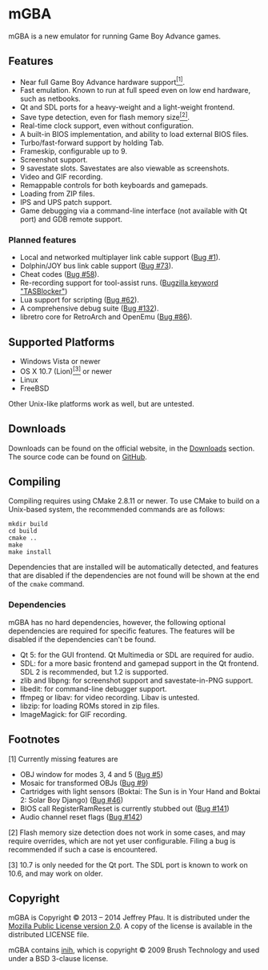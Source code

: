 mGBA
====

mGBA is a new emulator for running Game Boy Advance games.

Features
--------

- Near full Game Boy Advance hardware support[<sup>[1]</sup>](#missing).
- Fast emulation. Known to run at full speed even on low end hardware, such as netbooks.
- Qt and SDL ports for a heavy-weight and a light-weight frontend.
- Save type detection, even for flash memory size[<sup>[2]</sup>](#flashdetect).
- Real-time clock support, even without configuration.
- A built-in BIOS implementation, and ability to load external BIOS files.
- Turbo/fast-forward support by holding Tab.
- Frameskip, configurable up to 9.
- Screenshot support.
- 9 savestate slots. Savestates are also viewable as screenshots.
- Video and GIF recording.
- Remappable controls for both keyboards and gamepads.
- Loading from ZIP files.
- IPS and UPS patch support.
- Game debugging via a command-line interface (not available with Qt port) and GDB remote support.

### Planned features

- Local and networked multiplayer link cable support ([Bug #1](https://endrift.com/mgba/bugs/show_bug.cgi?id=1)).
- Dolphin/JOY bus link cable support ([Bug #73](https://endrift.com/mgba/bugs/show_bug.cgi?id=73)).
- Cheat codes ([Bug #58](https://endrift.com/mgba/bugs/show_bug.cgi?id=58)).
- Re-recording support for tool-assist runs. ([Bugzilla keyword "TASBlocker"](https://endrift.com/mgba/bugs/buglist.cgi?quicksearch=TASBlocker))
- Lua support for scripting ([Bug #62](https://endrift.com/mgba/bugs/show_bug.cgi?id=62)).
- A comprehensive debug suite ([Bug #132](https://endrift.com/mgba/bugs/show_bug.cgi?id=132)).
- libretro core for RetroArch and OpenEmu ([Bug #86](https://endrift.com/mgba/bugs/show_bug.cgi?id=86)).


Supported Platforms
-------------------

- Windows Vista or newer
- OS X 10.7 (Lion)[<sup>[3]</sup>](#osxver) or newer
- Linux
- FreeBSD

Other Unix-like platforms work as well, but are untested.

Downloads
---------

Downloads can be found on the official website, in the [Downloads][downloads] section. The source code can be found on [GitHub][source].

Compiling
---------

Compiling requires using CMake 2.8.11 or newer. To use CMake to build on a Unix-based system, the recommended commands are as follows:

	mkdir build
	cd build
	cmake ..
	make
	make install

Dependencies that are installed will be automatically detected, and features that are disabled if the dependencies are not found will be shown at the end of the `cmake` command.

### Dependencies

mGBA has no hard dependencies, however, the following optional dependencies are required for specific features. The features will be disabled if the dependencies can't be found.

- Qt 5: for the GUI frontend. Qt Multimedia or SDL are required for audio.
- SDL: for a more basic frontend and gamepad support in the Qt frontend. SDL 2 is recommended, but 1.2 is supported.
- zlib and libpng: for screenshot support and savestate-in-PNG support.
- libedit: for command-line debugger support.
- ffmpeg or libav: for video recording. Libav is untested.
- libzip: for loading ROMs stored in zip files.
- ImageMagick: for GIF recording.

Footnotes
---------

<a name="missing">[1]</a> Currently missing features are

- OBJ window for modes 3, 4 and 5 ([Bug #5](https://endrift.com/mgba/bugs/show_bug.cgi?id=5))
- Mosaic for transformed OBJs ([Bug #9](https://endrift.com/mgba/bugs/show_bug.cgi?id=9))
- Cartridges with light sensors (Boktai: The Sun is in Your Hand and Boktai 2: Solar Boy Django) ([Bug #46](https://endrift.com/mgba/bugs/show_bug.cgi?id=46))
- BIOS call RegisterRamReset is currently stubbed out ([Bug #141](https://endrift.com/mgba/bugs/show_bug.cgi?id=141))
- Audio channel reset flags ([Bug #142](https://endrift.com/mgba/bugs/show_bug.cgi?id=142))

<a name="flashdetect">[2]</a> Flash memory size detection does not work in some cases, and may require overrides, which are not yet user configurable. Filing a bug is recommended if such a case is encountered.

<a name="osxver">[3]</a> 10.7 is only needed for the Qt port. The SDL port is known to work on 10.6, and may work on older.

[downloads]: https://endrift.com/mgba/downloads.html
[source]: https://github.com/mgba-emu/mgba/

Copyright
---------

mGBA is Copyright © 2013 – 2014 Jeffrey Pfau. It is distributed under the [Mozilla Public License version 2.0](https://www.mozilla.org/MPL/2.0/). A copy of the license is available in the distributed LICENSE file.

mGBA contains [inih](https://code.google.com/p/inih/), which is copyright © 2009 Brush Technology and used under a BSD 3-clause license.
